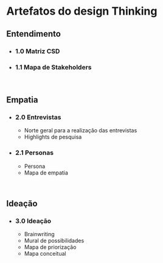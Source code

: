 # Artefatos do design Thinking

## Entendimento 

  - ### 1.0 Matriz CSD
  - ### 1.1 Mapa de Stakeholders

<br>

## Empatia

  - ### 2.0 Entrevistas

    - Norte geral para a realização das entrevistas
    - Highlights de pesquisa 
 

  - ### 2.1 Personas
 
    -  Persona
    -  Mapa de empatia
 

<br>

## Ideação 

  - ### 3.0 Ideação
  
    - Brainwriting
    - Mural de possibilidades
    - Mapa de priorização
    - Mapa conceitual
 
